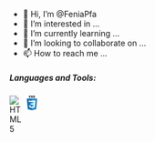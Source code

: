 - 👋 Hi, I’m @FeniaPfa
- 👀 I’m interested in ...
- 🌱 I’m currently learning ...
- 💞️ I’m looking to collaborate on ...
- 📫 How to reach me ...

##### Languages and Tools:
<a href="https://www.w3.org/html/" target="_blank"><img align="left" alt="HTML5" width="26px" src="https://upload.wikimedia.org/wikipedia/commons/6/61/HTML5_logo_and_wordmark.svg" /></a>
<a href="https://www.w3schools.com/css/" target="_blank"><img align="left" alt="CSS3" width="26px" src="https://raw.githubusercontent.com/github/explore/80688e429a7d4ef2fca1e82350fe8e3517d3494d/topics/css/css.png" /></a>

<!---
FeniaPfa/FeniaPfa is a ✨ special ✨ repository because its `README.md` (this file) appears on your GitHub profile.
You can click the Preview link to take a look at your changes.
--->
